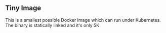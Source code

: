 ## Tiny Image

This is a smallest possible Docker Image which can run under Kubernetes.
The binary is statically linked and it's only 5K
